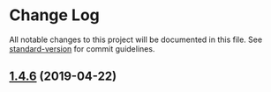 # Change Log

All notable changes to this project will be documented in this file. See [standard-version](https://github.com/conventional-changelog/standard-version) for commit guidelines.

## [1.4.6](https://github.com/puncsky/template_website/compare/v1.4.4...v1.4.6) (2019-04-22)
